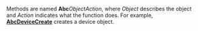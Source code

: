 Methods are named **Abc**_ObjectAction_, where _Object_ describes the object and
_Action_ indicates what the function does. For example,
[**AbcDeviceCreate**](http://msdn.microsoft.com) creates a device object.
